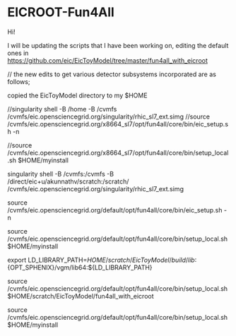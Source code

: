 # EICROOT-Fun4All

Hi!

I will be updating the scripts that I have been working on, editing the default ones in https://github.com/eic/EicToyModel/tree/master/fun4all_with_eicroot

// the new edits to get various detector subsystems incorporated are as follows;

copied the EicToyModel directory to my $HOME

//singularity shell -B /home  -B /cvmfs /cvmfs/eic.opensciencegrid.org/singularity/rhic_sl7_ext.simg
//source /cvmfs/eic.opensciencegrid.org/x8664_sl7/opt/fun4all/core/bin/eic_setup.sh -n

//source /cvmfs/eic.opensciencegrid.org/x8664_sl7/opt/fun4all/core/bin/setup_local.sh $HOME/myinstall


singularity shell -B /cvmfs:/cvmfs -B /direct/eic+u/akunnathv/scratch:/scratch/ /cvmfs/eic.opensciencegrid.org/singularity/rhic_sl7_ext.simg

source /cvmfs/eic.opensciencegrid.org/default/opt/fun4all/core/bin/eic_setup.sh -n

source /cvmfs/eic.opensciencegrid.org/default/opt/fun4all/core/bin/setup_local.sh $HOME/myinstall

export LD_LIBRARY_PATH=$HOME/scratch/EicToyModel/build/lib:${OPT_SPHENIX}/vgm/lib64:${LD_LIBRARY_PATH}

source /cvmfs/eic.opensciencegrid.org/default/opt/fun4all/core/bin/setup_local.sh $HOME/scratch/EicToyModel/fun4all_with_eicroot

source /cvmfs/eic.opensciencegrid.org/default/opt/fun4all/core/bin/setup_local.sh $HOME/myinstall





